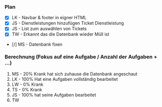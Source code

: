 ### Plan
* [x] LK - Navbar & footer in eigner HTML
* [x] JS - Dienstleistungen hinzufügen Ticket Dienstleistung
* [x] JS - List zum auswählen von Tickets
* [x] TW - Erkannt das die Datenbank wieder Müll ist
* [/] MS - Datenbank fixen


### Berechnung (Fokus auf eine Aufgabe / Anzahl der Aufgaben + ...)

1. MS - 20% Krank hat sich zuhause die Datenbank angeschaut
2. LK - 100% Hat eine Aufgaben vollständig bearbeitet
3. LW - 0% Krank
4. TS - 0% Krank
5. JS - 100% hat seine Aufgaben bearbeitet
6. TW
